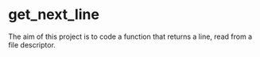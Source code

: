 # get_next_line
The aim of this project is to code a function that returns a line, read from a file descriptor.
